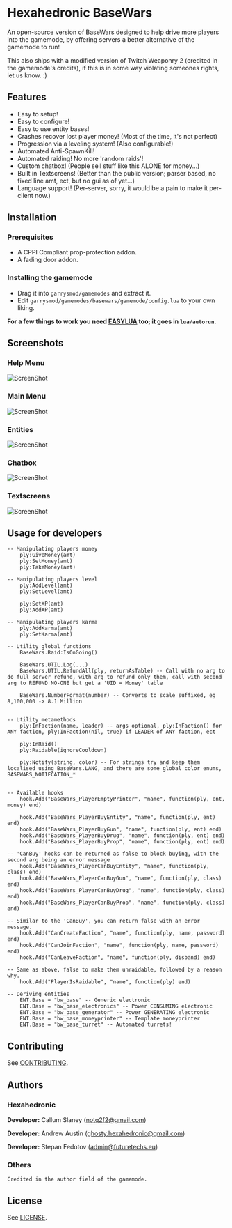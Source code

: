# Hexahedronic BaseWars
An open-source version of BaseWars designed to help drive more players into the gamemode, by offering servers a better alternative of the gamemode to run!

This also ships with a modified version of Twitch Weaponry 2 (credited in the gamemode's credits), if this is in some way violating someones rights, let us know. :)

## Features

* Easy to setup!
* Easy to configure!
* Easy to use entity bases!
* Crashes recover lost player money! (Most of the time, it's not perfect)
* Progression via a leveling system! (Also configurable!)
* Automated Anti-SpawnKill!
* Automated raiding! No more 'random raids'!
* Custom chatbox! (People sell stuff like this ALONE for money...)
* Built in Textscreens! (Better than the public version; parser based, no fixed line amt, ect, but no gui as of yet...)
* Language support! (Per-server, sorry, it would be a pain to make it per-client now.)


## Installation

### Prerequisites
* A CPPI Compliant prop-protection addon.
* A fading door addon.

### Installing the gamemode
* Drag it into ```garrysmod/gamemodes``` and extract it.
* Edit ```garrysmod/gamemodes/basewars/gamemode/config.lua``` to your own liking.

**For a few things to work you need [EASYLUA](https://github.com/CapsAdmin/fast_addons/blob/master/lua/helpers/easylua.lua) too; it goes in ```lua/autorun```.**

## Screenshots

### Help Menu
![ScreenShot](http://puu.sh/mALs7/ad13259bff.jpg)
### Main Menu
![ScreenShot](http://puu.sh/mALv7/eefc81fe95.jpg)
### Entities
![ScreenShot](http://puu.sh/mALDK/b199a75830.jpg)
### Chatbox
![ScreenShot](http://puu.sh/mANRz/5577d91aa3.jpg)
### Textscreens
![ScreenShot](http://puu.sh/mAOmT/370b971f4f.jpg)

## Usage for developers

```
-- Manipulating players money
	ply:GiveMoney(amt)
	ply:SetMoney(amt)
	ply:TakeMoney(amt)

-- Manipulating players level
	ply:AddLevel(amt)
	ply:SetLevel(amt)

	ply:SetXP(amt)
	ply:AddXP(amt)

-- Manipulating players karma
	ply:AddKarma(amt)
	ply:SetKarma(amt)

-- Utility global functions
	BaseWars.Raid:IsOnGoing()

	BaseWars.UTIL.Log(...)
	BaseWars.UTIL.RefundAll(ply, returnAsTable) -- Call with no arg to do full server refund, with arg to refund only them, call with second arg to REFUND NO-ONE but get a 'UID = Money' table

	BaseWars.NumberFormat(number) -- Converts to scale suffixed, eg 8,100,000 -> 8.1 Million


-- Utility metamethods
	ply:InFaction(name, leader) -- args optional, ply:InFaction() for ANY faction, ply:InFaction(nil, true) if LEADER of ANY faction, ect

	ply:InRaid()
	ply:Raidable(ignoreCooldown)

	ply:Notify(string, color) -- For strings try and keep them localised using BaseWars.LANG, and there are some global color enums, BASEWARS_NOTIFCATION_*


-- Available hooks
	hook.Add("BaseWars_PlayerEmptyPrinter", "name", function(ply, ent, money) end)

	hook.Add("BaseWars_PlayerBuyEntity", "name", function(ply, ent) end)
	hook.Add("BaseWars_PlayerBuyGun", "name", function(ply, ent) end)
	hook.Add("BaseWars_PlayerBuyDrug", "name", function(ply, ent) end)
	hook.Add("BaseWars_PlayerBuyProp", "name", function(ply, ent) end)

-- 'CanBuy' hooks can be returned as false to block buying, with the second arg being an error message
	hook.Add("BaseWars_PlayerCanBuyEntity", "name", function(ply, class) end)
	hook.Add("BaseWars_PlayerCanBuyGun", "name", function(ply, class) end)
	hook.Add("BaseWars_PlayerCanBuyDrug", "name", function(ply, class) end)
	hook.Add("BaseWars_PlayerCanBuyProp", "name", function(ply, class) end)

-- Similar to the 'CanBuy', you can return false with an error message.
	hook.Add("CanCreateFaction", "name", function(ply, name, password) end)
	hook.Add("CanJoinFaction", "name", function(ply, name, password) end)
	hook.Add("CanLeaveFaction", "name", function(ply, disband) end)

-- Same as above, false to make them unraidable, followed by a reason why.
	hook.Add("PlayerIsRaidable", "name", function(ply) end)

-- Deriving entities
	ENT.Base = "bw_base" -- Generic electronic
	ENT.Base = "bw_base_electronics" -- Power CONSUMING electronic
	ENT.Base = "bw_base_generator" -- Power GENERATING electronic
	ENT.Base = "bw_base_moneyprinter" -- Template moneyprinter
	ENT.Base = "bw_base_turret" -- Automated turrets!
```

## Contributing

See [CONTRIBUTING](CONTRIBUTING.md).

## Authors

### Hexahedronic

  **Developer:** Callum Slaney (notq2f2@gmail.com)

  **Developer:** Andrew Austin (ghosty.hexahedronic@gmail.com)

  **Developer:** Stepan Fedotov (admin@futuretechs.eu)

### Others

	Credited in the author field of the gamemode.

## License

See [LICENSE](LICENSE).
